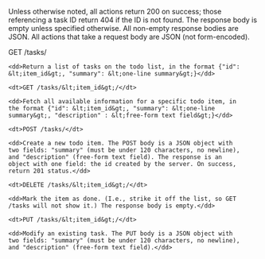 Unless otherwise noted, all actions return 200 on success; those
referencing a task ID return 404 if the ID is not found. The response
body is empty unless specified otherwise. All non-empty response
bodies are JSON. All actions that take a request body are JSON (not
form-encoded).

<dl>
    <dt>GET /tasks/</dt>

    <dd>Return a list of tasks on the todo list, in the format {"id":
    &lt;item_id&gt;, "summary": &lt;one-line summary&gt;}</dd>

    <dt>GET /tasks/&lt;item_id&gt;/</dt>

    <dd>Fetch all available information for a specific todo item, in
    the format {"id": &lt;item_id&gt;, "summary": &lt;one-line
    summary&gt;, "description" : &lt;free-form text field&gt;}</dd>

    <dt>POST /tasks/</dt>
    
    <dd>Create a new todo item. The POST body is a JSON object with
    two fields: "summary" (must be under 120 characters, no newline),
    and "description" (free-form text field). The response is an
    object with one field: the id created by the server. On success,
    return 201 status.</dd>

    <dt>DELETE /tasks/&lt;item_id&gt;/</dt>

    <dd>Mark the item as done. (I.e., strike it off the list, so GET
    /tasks will not show it.) The response body is empty.</dd>

    <dt>PUT /tasks/&lt;item_id&gt;/</dt>

    <dd>Modify an existing task. The PUT body is a JSON object with
    two fields: "summary" (must be under 120 characters, no newline),
    and "description" (free-form text field).</dd>

</dl>
